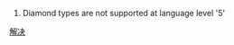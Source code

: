 1. Diamond types are not supported at language level '5'

[解决](https://blog.csdn.net/dongzhensong/article/details/88799477)
